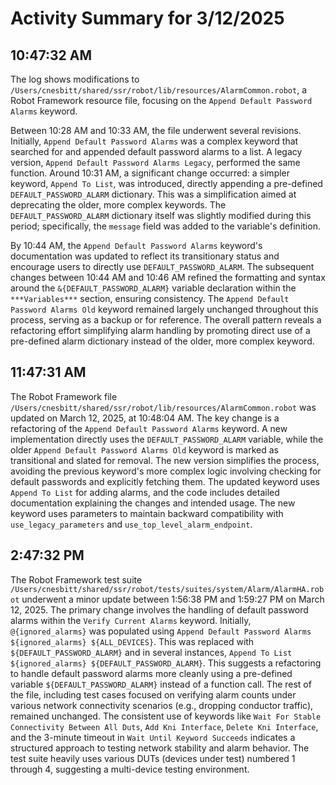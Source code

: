 # Activity Summary for 3/12/2025

## 10:47:32 AM
The log shows modifications to `/Users/cnesbitt/shared/ssr/robot/lib/resources/AlarmCommon.robot`, a Robot Framework resource file, focusing on the `Append Default Password Alarms` keyword.

Between 10:28 AM and 10:33 AM, the file underwent several revisions.  Initially,  `Append Default Password Alarms`  was a complex keyword that searched for and appended default password alarms to a list.  A legacy version, `Append Default Password Alarms Legacy`, performed the same function.  Around 10:31 AM, a significant change occurred: a simpler keyword, `Append To List`, was introduced, directly appending a pre-defined  `DEFAULT_PASSWORD_ALARM` dictionary. This was a simplification aimed at deprecating the older, more complex keywords.  The `DEFAULT_PASSWORD_ALARM` dictionary itself was slightly modified during this period; specifically, the `message` field was added to the variable's definition.

By 10:44 AM, the `Append Default Password Alarms` keyword's documentation was updated to reflect its transitionary status and encourage users to directly use `DEFAULT_PASSWORD_ALARM`. The subsequent changes between 10:44 AM and 10:46 AM refined the formatting and syntax around the `&{DEFAULT_PASSWORD_ALARM}` variable declaration within the `***Variables***` section, ensuring consistency.  The `Append Default Password Alarms Old` keyword remained largely unchanged throughout this process, serving as a backup or for reference.  The overall pattern reveals a refactoring effort simplifying alarm handling by promoting direct use of a pre-defined alarm dictionary instead of the older, more complex keyword.


## 11:47:31 AM
The Robot Framework file `/Users/cnesbitt/shared/ssr/robot/lib/resources/AlarmCommon.robot` was updated on March 12, 2025, at 10:48:04 AM.  The key change is a refactoring of the `Append Default Password Alarms` keyword.  A new implementation directly uses the `DEFAULT_PASSWORD_ALARM` variable, while the older `Append Default Password Alarms Old` keyword is marked as transitional and slated for removal.  The new version simplifies the process, avoiding the previous keyword's more complex logic involving checking for default passwords and explicitly fetching them.  The updated keyword uses `Append To List` for adding alarms, and the code includes detailed documentation explaining the changes and intended usage.  The new keyword uses parameters to maintain backward compatibility with `use_legacy_parameters` and `use_top_level_alarm_endpoint`.


## 2:47:32 PM
The Robot Framework test suite `/Users/cnesbitt/shared/ssr/robot/tests/suites/system/Alarm/AlarmHA.robot` underwent a minor update between 1:56:38 PM and 1:59:27 PM on March 12, 2025.  The primary change involves the handling of default password alarms within the `Verify Current Alarms` keyword.  Initially,  `@{ignored_alarms}` was populated using `Append Default Password Alarms ${ignored_alarms} ${ALL_DEVICES}`. This was replaced with `${DEFAULT_PASSWORD_ALARM}` and in several instances, `Append To List ${ignored_alarms} ${DEFAULT_PASSWORD_ALARM}`. This suggests a refactoring to handle default password alarms more cleanly using a pre-defined variable `${DEFAULT_PASSWORD_ALARM}` instead of a function call. The rest of the file, including test cases focused on verifying alarm counts under various network connectivity scenarios (e.g., dropping conductor traffic), remained unchanged.  The consistent use of keywords like `Wait For Stable Connectivity Between All Duts`, `Add Kni Interface`, `Delete Kni Interface`, and the 3-minute timeout in `Wait Until Keyword Succeeds` indicates a structured approach to testing network stability and alarm behavior.  The test suite heavily uses various DUTs (devices under test) numbered 1 through 4, suggesting a multi-device testing environment.
